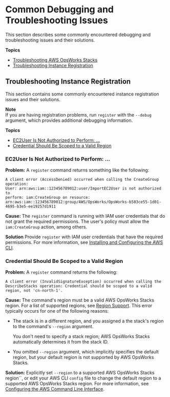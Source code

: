# Common Debugging and Troubleshooting Issues<a name="common-issues"></a>

This section describes some commonly encountered debugging and troubleshooting issues and their solutions\.

**Topics**
+ [Troubleshooting AWS OpsWorks Stacks](common-issues-troubleshoot.md)
+ [Troubleshooting Instance Registration](#common-issues-instance-registration)

## Troubleshooting Instance Registration<a name="common-issues-instance-registration"></a>

This section contains some commonly encountered instance registration issues and their solutions\.

**Note**  
If you are having registration problems, run `register` with the `--debug` argument, which provides additional debugging information\.

**Topics**
+ [EC2User Is Not Authorized to Perform: \.\.\.](#common-issues-instance-registration-ec2user)
+ [Credential Should Be Scoped to a Valid Region](#common-issues-instance-registration-valid-region)

### EC2User Is Not Authorized to Perform: \.\.\.<a name="common-issues-instance-registration-ec2user"></a>

**Problem:** A `register` command returns something like the following:

```
A client error (AccessDenied) occurred when calling the CreateGroup operation: 
User: arn:aws:iam::123456789012:user/ImportEC2User is not authorized to
perform: iam:CreateGroup on resource: 
arn:aws:iam::123456789012:group/AWS/OpsWorks/OpsWorks-b583ce55-1d01-4695-b3e5-ee19257d1911
```

**Cause:** The `register` command is running with IAM user credentials that do not grant the required permissions\. The user's policy must allow the `iam:CreateGroup` action, among others\.

**Solution** Provide `register` with IAM user credentials that have the required permissions\. For more information, see [Installing and Configuring the AWS CLI](registered-instances-register-registering-cli.md)\.

### Credential Should Be Scoped to a Valid Region<a name="common-issues-instance-registration-valid-region"></a>

**Problem:** A `register` command returns the following:

```
A client error (InvalidSignatureException) occurred when calling the
DescribeStacks operation: Credential should be scoped to a valid region, not 'cn-north-1'.
```

**Cause:** The command's region must be a valid AWS OpsWorks Stacks region\. For a list of supported regions, see [Region Support](gettingstarted_intro.md#gettingstarted-intro-region)\. This error typically occurs for one of the following reasons:
+ The stack is in a different region, and you assigned a the stack's region to the command's `--region` argument\.

  You don't need to specify a stack region; AWS OpsWorks Stacks automatically determines it from the stack ID\.
+ You omitted `--region` argument, which implicitly specifies the default region, but your default region is not supported by AWS OpsWorks Stacks\.

**Solution:** Explicitly set `--region` to a supported AWS OpsWorks Stacks region``, or edit your AWS CLI `config` file to change the default region to a supported AWS OpsWorks Stacks region\. For more information, see [Configuring the AWS Command Line Interface](http://docs.aws.amazon.com/cli/latest/userguide/cli-chap-getting-started.html)\.